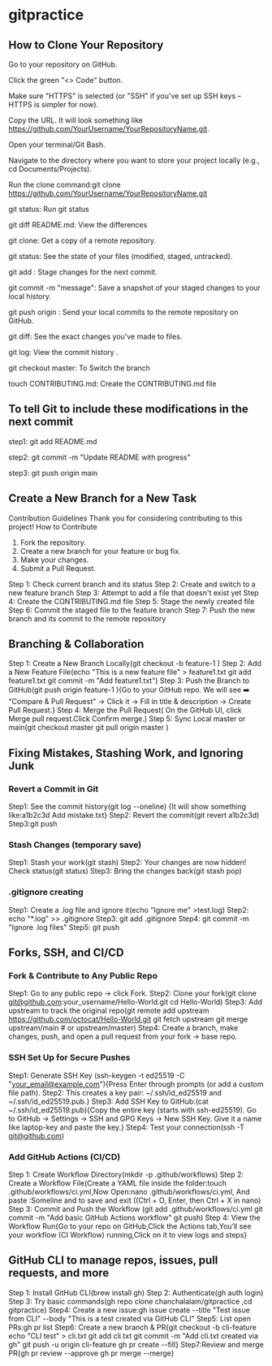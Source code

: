 # gitpractice
## How to Clone Your Repository

Go to your repository on GitHub.

Click the green "<> Code" button.

Make sure "HTTPS" is selected (or "SSH" if you've set up SSH keys – HTTPS is simpler for now).

Copy the URL. It will look something like https://github.com/YourUsername/YourRepositoryName.git.

Open your terminal/Git Bash.

Navigate to the directory where you want to store your project locally (e.g., cd Documents/Projects).

Run the clone command:git clone
https://github.com/YourUsername/YourRepositoryName.git

git status: Run git status

git diff README.md: View the differences  

git clone: Get a copy of a remote repository.

git status: See the state of your files (modified, staged, untracked).

git add <file>: Stage changes for the next commit.

git commit -m "message": Save a snapshot of your staged changes to your local history.

git push origin <branch-name>: Send your local commits to the remote repository on GitHub.

git diff: See the exact changes you've made to files.

git log: View the commit history .

git checkout master: To Switch the branch

touch CONTRIBUTING.md: Create the CONTRIBUTING.md file

## To tell Git to include these modifications in the next commit

step1: git add README.md

step2: git commit -m "Update README with progress"

step3: git push origin main

## Create a New Branch for a New Task 
 Contribution Guidelines
Thank you for considering contributing to this project!
 How to Contribute
1. Fork the repository.
2. Create a new branch for your feature or bug fix.
3. Make your changes.
4. Submit a Pull Request.

Step 1: Check current branch and its status
Step 2: Create and switch to a new feature branch
Step 3: Attempt to add a file that doesn't exist yet
Step 4: Create the CONTRIBUTING.md file
Step 5: Stage the newly created file
Step 6: Commit the staged file to the feature branch
Step 7: Push the new branch and its commit to the remote repository


## Branching & Collaboration

Step 1: Create a New Branch Locally(git checkout -b feature-1
)
 Step 2: Add a New Feature File(echo "This is a new feature file" > feature1.txt
git add feature1.txt
git commit -m "Add feature1.txt")
Step 3: Push the Branch to GitHub(git push origin feature-1
){Go to your GitHub repo. We will see
➡️ "Compare & Pull Request" → Click it → Fill in title & description → Create Pull Request.}
Step 4: Merge the Pull Request( On the GitHub UI, click Merge pull request.Click Confirm merge.)
Step 5: Sync Local master or main(git checkout master
git pull origin master
)

##  Fixing Mistakes, Stashing Work, and Ignoring Junk
### Revert a Commit in Git
Step1: See the commit history(git log --oneline)
{It will show something like:a1b2c3d Add mistake.txt}
Step2: Revert the commit(git revert a1b2c3d)
Step3:git push
### Stash Changes (temporary save)
Step1: Stash your work(git stash)
Step2: Your changes are now hidden! Check status(git status)
Step3: Bring the changes back(git stash pop)
### .gitignore creating
Step1: Create a .log file and ignore it(echo "Ignore me" >test.log)
Step2: echo "*.log" >> .gitignore
Step3: git add .gitignore
Step4: git commit -m "Ignore .log files"
Step5: git push

## Forks, SSH, and CI/CD
### Fork & Contribute to Any Public Repo
Step1: Go to any public repo  → click Fork.
Step2: Clone your fork(git clone git@github.com:your_username/Hello-World.git
cd Hello-World)
Step3: Add upstream to track the original repo(git remote add upstream https://github.com/octocat/Hello-World.git
git fetch upstream
git merge upstream/main  # or upstream/master)
Step4: Create a branch, make changes, push, and open a pull request from your fork → base repo.
### SSH Set Up for Secure Pushes
Step1: Generate SSH Key (ssh-keygen -t ed25519 -C "your_email@example.com"){Press Enter through prompts (or add a custom file path).
Step2: This creates a key pair: ~/.ssh/id_ed25519 and ~/.ssh/id_ed25519.pub.}
Step3: Add SSH Key to GitHub:(cat ~/.ssh/id_ed25519.pub){Copy the entire key (starts with ssh-ed25519).
Go to GitHub → Settings → SSH and GPG Keys → New SSH Key.
Give it a name like laptop-key and paste the key.}
Step4: Test your connection(ssh -T git@github.com)
###  Add GitHub Actions (CI/CD)
Step 1: Create Workflow Directory(mkdir -p .github/workflows)
Step 2: Create a Workflow File(Create a YAML file inside the folder:touch .github/workflows/ci.yml,Now Open:nano .github/workflows/ci.yml, And paste :Someline and to save and exit ((Ctrl + O, Enter, then Ctrl + X in nano)
Step 3: Commit and Push the Workflow (git add .github/workflows/ci.yml
git commit -m "Add basic GitHub Actions workflow"
git push)
Step 4: View the Workflow Run{Go to your repo on GitHub,Click the Actions tab,You’ll see your workflow (CI Workflow) running,Click on it to view logs and steps}

## GitHub CLI to manage repos, issues, pull requests, and more

Step 1: Install GitHub CLI(brew install gh)
Step 2: Authenticate(gh auth login)
Step 3: Try basic commands(gh repo clone chanchalalam/gitpractice ,cd gitpractice)
Step4: Create a new issue:gh issue create --title "Test issue from CLI" --body "This is a test created via GitHub CLI"
Step5: List open PRs:gh pr list
Step6: Create a new branch & PR{git checkout -b cli-feature
echo "CLI test" > cli.txt
git add cli.txt
git commit -m "Add cli.txt created via gh"
git push -u origin cli-feature
gh pr create --fill}
Step7:Review and merge PR{gh pr review <pr-number> --approve
gh pr merge <pr-number> --merge}

